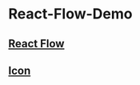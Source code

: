 # React-Flow-Demo

## [React Flow](https://reactflow.dev/)

## [Icon](https://at.alicdn.com/t/c/font_4901067_zu7w8a8llqs.js)
